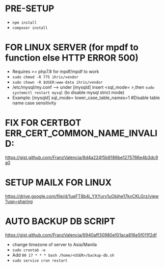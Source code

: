# PRE-SETUP
* `npm install`
* `composer install`
# FOR LINUX SERVER (for mpdf to function else HTTP ERROR 500)
* Requires >= php7.8 for mpdf/mpdf to work
* `sudo chmod -R 775 ihris/vendor`
* `sudo chown -R $USER:www-data ihris/vendor`
* /etc/mysql/my.conf  --> under [mysqld] insert <sql_mode= >,then `sudo systemctl restart mysql` (to disable mysql strict mode)
* Example:
[mysqld]
sql_mode=
lower_case_table_names=1 #Disable table name case sensitivity
# FIX FOR CERTBOT ERR_CERT_COMMON_NAME_INVALID:
https://gist.github.com/FranzValencia/8d4a224f5b8186be1275766e4b3dc9a0
# SETUP MAILX FOR LINUX
https://drive.google.com/file/d/1ueFT8b4i_YXYurv1uObjhe17kvCKLGrz/view?usp=sharing
# AUTO BACKUP DB SCRIPT
https://gist.github.com/FranzValencia/6940aff30980e101aca816e5f011f2df
* change timezone of server to Asia/Manila
* `sudo crontab -e`
* Add `00 17 * * * bash /home/<USER>/backup-db.sh`
* `sudo service cron restart`
